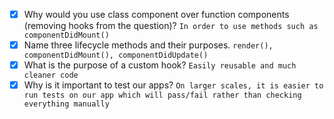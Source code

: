 - [X] Why would you use class component over function components (removing hooks from the question)?
    `In order to use methods such as componentDidMount()`
- [X] Name three lifecycle methods and their purposes.
    `render(), componentDidMount(), componentDidUpdate()`
- [X] What is the purpose of a custom hook?
    `Easily reusable and much cleaner code`
- [X] Why is it important to test our apps?
    `On larger scales, it is easier to run tests on our app which will pass/fail rather than checking everything manually`